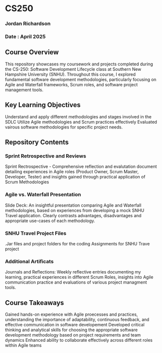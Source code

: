 # CS250

### Jordan Richardson
### Date : April 2025

## Course Overview
This repository showcases my coursework and projects completed during the CS-250: Software Development Lifecycle class at Southern New Hampshire University (SNHU). Throughout this course, I explored fundamental software development methodologies, particularly focusing on Agile and Waterfall frameworks, Scrum roles, and software project management tools.

## Key Learning Objectives
Understand and apply different methodologies and stages involved in the SDLC
Utilize Agile methodologies and Scrum practices effectively
Evaluated vairous software methodologies for specific project needs.

## Repository Contents

### Sprint Retrospective and Reviews
Sprint Rectrospective - Comprehensive reflection and evalutation document detailing experiences in Agile roles (Product Owner, Scrum Master, Developer, Tester) and insights gained through practical application of Scrum Methodologies

### Agile vs. Waterfall Presentation
Slide Deck: An insightful presentation comparing Agile and Waterfall methodologies, based on experiences from developing a mock SNHU Travel application.  Clearly contrasts advantages, disadvantages and appropriate use-cases of each methodology.

### SNHU Travel Project Files
.Jar files and project folders for the coding Assignments for SNHU Trave project

### Additional Artificats
Journals and Reflections: Weekly reflective entries documenting my learning, practical experiences in different Scrum Roles, insights into Agile communication practice and evaluations of various project managment tools.

## Course Takeaways
Gained hands-on experience with Agile proecesses and practices, understanding the importance of adaptability, continuous feedback, and effective communication in software developement
 Developed critical thinking and analytical skills for choosing the appropriate software development methodology based on project requirements and team dynamics
Enhanced ability to collaborate effectively across different roles within Agile teams
	
